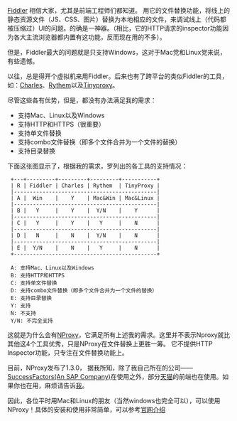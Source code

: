 [Fiddler](http://www.fiddler2.com/fiddler2/) 相信大家，尤其是前端工程师们都知道。
用它的文件替换功能，将线上的静态资源文件（JS、CSS、图片）替换为本地相应的文件，来调试线上（代码都被压缩过）UI的问题。的确是一神器。（相比，它的HTTP请求的inspector功能因为各大主流浏览器都内置有这功能，反而现在用的不多）。

但是，Fiddler最大的问题就是只支持Windows，这对于Mac党和Linux党来说，有些遗憾。

以往，总是得开个虚拟机来用Fiddler。后来也有了跨平台的类似Fiddler的工具，如：[Charles](http://www.charlesproxy.com/)、[Rythem](http://www.alloyteam.com/2012/05/web-front-end-tool-rythem-1/)以及[Tinyproxy](https://banu.com/tinyproxy/)。

尽管这些各有优势，但是，都没有办法满足我的需求：

* 支持Mac、Linux以及Windows
* 支持HTTP和HTTPS（很重要）
* 支持单文件替换
* 支持combo文件替换（即多个文件合并为一个文件的替换）
* 支持目录替换

下面这张图显示了，根据我的需求，罗列出的各工具的支持情况：

     +---+---------+---------+---------+-----------+
     | R | Fiddler | Charles | Rythem  | TinyProxy |
     |---------------------------------------------|
     | A |  Win    |    Y    | Mac&Win | Mac&Linux |
     |---------------------------------------------|
     | B |   Y     |    Y    |  Y/N    |    Y      |
     |---------------------------------------------|
     | C |   Y     |    Y    |   Y     |    N      |
     |---------------------------------------------|
     | D |   N     |    N    |  Y/N    |    N      |
     |---------------------------------------------|
     | E |  Y/N    |    N    |   Y     |    N      |
     +---------------------------------------------+

     A: 支持Mac、Linux以及Windows
     B: 支持HTTP和HTTPS
     C: 支持单文件替换
     D: 支持combo文件替换（即多个文件合并为一个文件的替换）
     E: 支持目录替换
     Y: 支持
     N: 不支持
     Y/N: 不完全支持

这就是为什么会有[NProxy](http://goddyzhao.me)，它满足所有上述我的需求。这里并不表示Nproxy就比其他这4个工具优秀，只是NProxy在文件替换上更胜一筹。
它不提供HTTP Inspector功能，只专注在文件替换功能上。

目前，NProxy发布了1.3.0， 据我所知，除了我自己所在的公司——[SuccessFactors(An SAP Company)](http://www.successfactors.com/homepage.html)在使用之外，部分[天猫](http://tmall.com)的前端也在使用。如果你也在用，麻烦请告诉[我](http://weibo.com/goddyzhao)。

因此，各位平时用Mac和Linux的朋友（当然windows也完全可以），可以使用NProxy！具体的安装和使用非常简单，可以参考[官网介绍](http://goddyzhao.me)